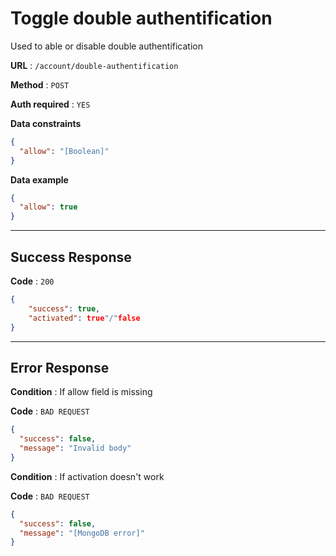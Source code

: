 # Toggle double authentification

Used to able or disable double authentification

**URL** : `/account/double-authentification`

**Method** : `POST`

**Auth required** : `YES`

**Data constraints**

```json
{
  "allow": "[Boolean]"
}
```

**Data example**

```json
{
  "allow": true
}
```

---

## Success Response

**Code** : `200`

```json
{
    "success": true,
    "activated": true"/"false
}
```

---

## Error Response

**Condition** : If allow field is missing

**Code** : `BAD REQUEST`

```json
{
  "success": false,
  "message": "Invalid body"
}
```

**Condition** : If activation doesn't work

**Code** : `BAD REQUEST`

```json
{
  "success": false,
  "message": "[MongoDB error]"
}
```
